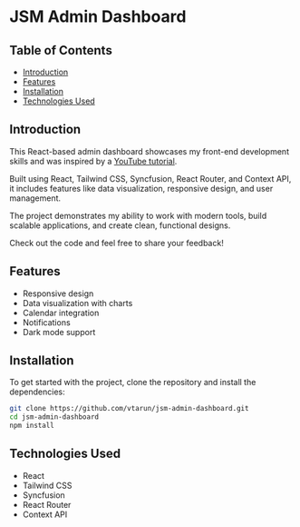 # JSM Admin Dashboard

## Table of Contents
- [Introduction](#introduction)
- [Features](#features)
- [Installation](#installation)
- [Technologies Used](#technologies-used)

## Introduction
This React-based admin dashboard showcases my front-end development skills and was inspired by a [YouTube tutorial](https://www.youtube.com/watch?v=jx5hdo50a2M). 

Built using React, Tailwind CSS, Syncfusion, React Router, and Context API, it includes features like data visualization, responsive design, and user management.

The project demonstrates my ability to work with modern tools, build scalable applications, and create clean, functional designs. 

Check out the code and feel free to share your feedback!

## Features
- Responsive design
- Data visualization with charts
- Calendar integration
- Notifications
- Dark mode support

## Installation
To get started with the project, clone the repository and install the dependencies:

```sh
git clone https://github.com/vtarun/jsm-admin-dashboard.git
cd jsm-admin-dashboard
npm install
```

## Technologies Used
- React
- Tailwind CSS
- Syncfusion
- React Router
- Context API
